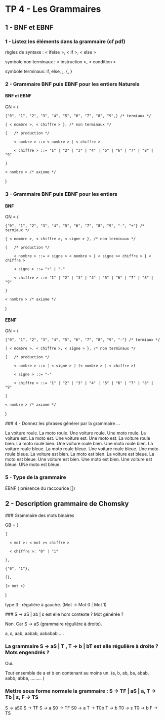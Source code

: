 # TP 4 - Les Grammaires

## 1 - BNF et EBNF

### 1 - Listez les éléments dans la grammaire (cf pdf)

règles de syntaxe : < ifelse >, < if >, < else >

symbole non terminaux : < instruction >, < condition >

symbole terminaux:  if, else, ;, {, }

### 2 - Grammaire BNF puis EBNF pour les entiers Naturels

#### BNF et EBNF

GN = (

    {"0", "1", "2", "3", "4", "5", "6", "7", "8", "9",} /* termiaux */

    { < nombre >, < chiffre > }, /* non terminaux */

    {   /* production */

        < nombre > ::= < nombre > | < chiffre >

        < chiffre > ::= "1" | "2" | "3" | "4" | "5" | "6" | "7" | "8" | "9"

    }

    < nombre > /* axiome */

)

### 3 - Grammaire BNF puis EBNF pour les entiers

#### BNF

GN = (

    {"0", "1", "2", "3", "4", "5", "6", "7", "8", "9", "-", "+"} /* termiaux */

    { < nombre >, < chiffre >, < signe > }, /* non terminaux */

    {   /* production */

        < nombre > ::= < signe > < nombre > | < signe >< chiffre > | < chiffre >

        < signe > ::= "+" | "-"

        < chiffre > ::= "1" | "2" | "3" | "4" | "5" | "6" | "7" | "8" | "9"

    }

    < nombre > /* axiome */

)

#### EBNF

GN = (

    {"0", "1", "2", "3", "4", "5", "6", "7", "8", "9", "-"} /* termiaux */

    { < nombre >, < chiffre >, < signe > }, /* non terminaux */

    {   /* production */

        < nombre > ::= [ < signe > ] (< nombre > | < chiffre >)

        < signe > ::= "-"

        < chiffre > ::= "1" | "2" | "3" | "4" | "5" | "6" | "7" | "8" | "9"

    }

    < nombre > /* axiome */

)

### 4 - Donnez les phrases générer par la grammaire ... 

La voiture roule. La moto roule. Une voiture roule. Une moto roule. La voiture est. La moto est. Une voiture est. Une moto est.
La voiture roule bien. La moto roule bien. Une voiture roule bien. Une moto roule bien. La voiture roule bleue. La moto roule bleue. Une voiture roule bleue. Une moto roule bleue.
La voiture est bien. La moto est bien. La voiture est bleue. La moto est bleue. Une voiture est bien. Une moto est bien. Une voiture est bleue. UNe moto est bleue.

### 5 - Type de la grammaire

EBNF ( présence du raccourice [])

## 2 - Description grammaire de Chomsky

### Grammaire des mots binaires

GB = (

    {

      < mot >: < mot >< chiffre >

      < chiffre >: "0" | "1"

    },

    {"0", "1"},

    {},

    {< mot >}

)

type 3 : règulière à gauche. (Mot -> Mot 0 | Mot 1)

### S -> aS | ab | ε est elle hors contexte ? Mot générée ?

Non. Car S -> aS (grammaire régulière à droite).

a, ε, aab, aabab, aababab ....

### La grammaire S -> aS | T , T -> b | bT est elle régulière à droite ? Mots engendrés ?

Oui.

Tout ensemble de a et b en contenant au moins un. (a, b, ab, ba, abab, aabb, abba, ......... )

### Mettre sous forme normale la grammaire : S -> TF | aS | a, T -> Tb | ε, F -> TS

S -> aS0
S -> TF
S -> a
S0 -> TF
S0 -> a
T -> T0b
T -> b
T0 -> ε
T0 -> b
F -> TS
